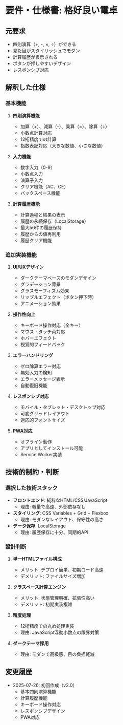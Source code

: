 # 要件・仕様書: 格好良い電卓

## 元要求
- 四則演算（+, -, ×, ÷）ができる
- 見た目がスタイリッシュでモダン
- 計算履歴が表示される
- ボタンが押しやすいデザイン
- レスポンシブ対応

## 解釈した仕様
### 基本機能
1. **四則演算機能**
   - 加算（+）、減算（-）、乗算（×）、除算（÷）
   - 小数点計算対応
   - 12桁精度での計算
   - 指数表記対応（大きな数値、小さな数値）

2. **入力機能**
   - 数字入力（0-9）
   - 小数点入力
   - 演算子入力
   - クリア機能（AC、CE）
   - バックスペース機能

3. **計算履歴機能**
   - 計算過程と結果の表示
   - 履歴の永続保存（LocalStorage）
   - 最大50件の履歴保持
   - 履歴からの値再利用
   - 履歴クリア機能

### 追加実装機能
1. **UI/UXデザイン**
   - ダークテーマベースのモダンデザイン
   - グラデーション背景
   - グラスモーフィズム効果
   - リップルエフェクト（ボタン押下時）
   - アニメーション効果

2. **操作性向上**
   - キーボード操作対応（全キー）
   - マウス・タッチ両対応
   - ホバーエフェクト
   - 視覚的フィードバック

3. **エラーハンドリング**
   - ゼロ除算エラー対応
   - 無効入力の検知
   - エラーメッセージ表示
   - 自動復旧機能

4. **レスポンシブ対応**
   - モバイル・タブレット・デスクトップ対応
   - 可変グリッドレイアウト
   - 適応的フォントサイズ

5. **PWA対応**
   - オフライン動作
   - アプリとしてインストール可能
   - Service Worker実装

## 技術的制約・判断
### 選択した技術スタック
- **フロントエンド**: 純粋なHTML/CSS/JavaScript
  - 理由: 軽量で高速、外部依存なし
- **スタイリング**: CSS Variables + Grid + Flexbox
  - 理由: モダンなレイアウト、保守性の高さ
- **データ保存**: LocalStorage
  - 理由: 履歴保存に十分、同期的API

### 設計判断
1. **単一HTMLファイル構成**
   - メリット: デプロイ簡単、初期ロード高速
   - デメリット: ファイルサイズ増加

2. **クラスベース計算エンジン**
   - メリット: 状態管理明確、拡張性高い
   - デメリット: 初期実装複雑

3. **精度処理**
   - 12桁精度での丸め処理実装
   - 理由: JavaScript浮動小数点の限界対策

4. **ダークテーマ採用**
   - 理由: モダンで高級感、目の負担軽減

## 変更履歴
- 2025-07-26: 初回作成（v2.0）
  - 基本四則演算機能
  - 計算履歴機能
  - キーボード操作対応
  - レスポンシブデザイン
  - PWA対応